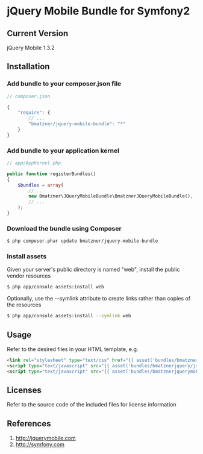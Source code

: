# jQuery Mobile Bundle for Symfony2

## Current Version

jQuery Mobile 1.3.2

## Installation

### Add bundle to your composer.json file

``` js
// composer.json

{
    "require": {
        // ...
        "bmatzner/jquery-mobile-bundle": "*"
    }
}
```

### Add bundle to your application kernel

``` php
// app/AppKernel.php

public function registerBundles()
{
    $bundles = array(
        // ...
        new Bmatzner\JQueryMobileBundle\BmatznerJQueryMobileBundle(),
        // ...
    );
}
```

### Download the bundle using Composer

``` bash
$ php composer.phar update bmatzner/jquery-mobile-bundle
```

### Install assets

Given your server's public directory is named "web", install the public vendor resources

``` bash
$ php app/console assets:install web
```

Optionally, use the --symlink attribute to create links rather than copies of the resources 

``` bash
$ php app/console assets:install --symlink web
```

## Usage

Refer to the desired files in your HTML template, e.g.

``` html
<link rel="stylesheet" type="text/css" href="{{ asset('bundles/bmatznerjquerymobile/css/jquery.mobile.min.css') }}" />
<script type="text/javascript" src="{{ asset('bundles/bmatznerjquery/js/jquery.min.js') }}"></script>
<script type="text/javascript" src="{{ asset('bundles/bmatznerjquerymobile/js/jquery.mobile.min.js') }}"></script>
```

## Licenses

Refer to the source code of the included files for license information

## References

1. http://jquerymobile.com
2. http://symfony.com
